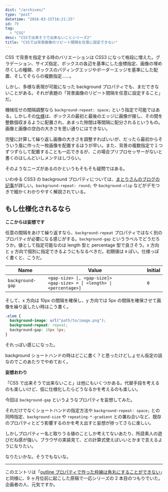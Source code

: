 ```yaml
---
dist: "/archives/"
type: "post"
datetime: "2016-03-15T16:21:25"
id: 79
tag:
  - "CSS"
desc: "CSSで出来そうで出来ないことシリーズ2"
title: "CSSでは背景画像のリピート間隔を任意に設定できない"
---
```


CSS で背景を指定する時のバリエーションは CSS3 になって格段に増えた。グラデーション、サイズ指定、ボックスの各辺を基準にした座標指定、画像の埋め尽くしの種類、ボックスのパディングエッジやボーダーエッジを基準にした配置、そしてそららの複数指定……。

しかし、多様な表現が可能になった background プロパティでも、まだできないことがある。それが表題の「背景画像のリピート間隔を任意に設定すること」だ。

機械任せの間隔調整なら `background-repeat: space;` という指定で可能ではある。しかしその[仕様](http://www.w3.org/TR/css3-background/#the-background-repeat)は、ボックスの最初と最後のエッジに画像が接し、その間を整数個収まるように配置され、あまった隙間は等間隔に配分されるというもの。画像と画像の空白の大きさを思い通りにはできない。

完璧に計算して繰り返し画像の大きさを調整すればいいが、だったら最初からそういう風に作った一枚画像を配置するほうが早い。また、背景の複数指定で１つずつずらして配置することも一応できるが、この場合プリプロセッサーがないと書くのはしんどいしメンテはしづらい。

そのようなニーズがあるのかというもそもそも疑問ではある。

いわゆる CSS3 の background プロパティについては、[まとりさんのブログの記事](http://unformedbuilding.com/articles/learn-about-css3-background/)が詳しい。`background-repeat: round;` や `background-clip` などがデモつきで細かくわかりやすく解説されている。

## もし仕様化されるなら

**ここからは妄想です**

任意の間隔をあけて繰り返すなら、`background-repeat` プロパティではなく別のプロパティが必要になる感じがする。`background-gap` というラベルでどうだろうか。値として指定可能なのは length 型と percentage 型で良さそう。x 方向と y 方向で個別に指定できるようにもなるべきだ。初期値は `0` ぽい。仕様っぽく書くと、こうだ。

<table>
  <thead>
    <tr>
      <th>Name</th>
      <th>Value</th>
      <th>Initial</th>
    </tr>
  </thead>
  <tbody>
    <tr>
      <td><code>background-gap</code></td>
      <td><code>&lt;gap-size&gt; [, &lt;gap-size]&gt;</code><br><code>&lt;gap-size&gt; = [ &lt;length&gt; | &lt;percentage&gt;]</code></td>
      <td><code>0</code></td>
    </tr>
  </tbody>
</table>

そして、x 方向は 10px の間隔を確保し、y 方向では 5px の間隔を確保させて画像を繰り返したい時はこう書く。

```css
.elem {
  background-image: url("path/to/image.png");
  background-repeat: repeat;
  background-gap: 10px 5px;
}
```

それっぽい感じになった。

background ショートハンドの時はどこに書く？と思ったけどしょせん仮定の話なのでこのあたりでやめておく。

**妄想おわり**

「CSS で出来そうで出来ないこと」は他にもいくつかある。代替手段を考えるのも楽しいけど、仮に仕様化したらどうなるかを考えるのも楽しい。

今回は `background-gap` というようなプロパティを妄想してみた。

それだけでなくショートハンドの指定方法や `background-repeat: space;` との同時指定、`background-size` や `repeating-*-gradient` との兼ね合いなど、既存のプロパティとどう影響するのかを考え出すと妄想が捗ってさらに楽しい。

しかしプロパティー名と取りうる値のことしか考えてないあたり、所詮素人の遊びだね感が強い。ブラウザの実装見て、どの計算式使えばいいとかまで言えるようになりたい。

なりたいかな。そうでもないな。

---

このエントリは「[outline プロパティで作った枠線は角丸にすることができない](http://dskd.jp/archives/73.html)」と同様に、9 ヶ月位前に起こした原稿で一応シリーズの 2 本目のつもりでいた。企画者の人、元気ですか。
